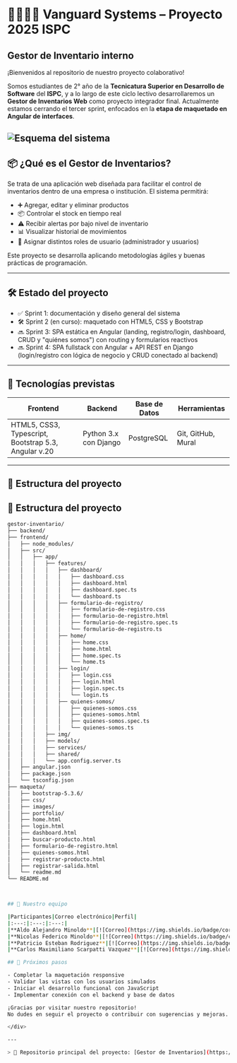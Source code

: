 # 👨‍💻👩‍💻 Vanguard Systems – Proyecto 2025 ISPC  
## Gestor de Inventario interno

¡Bienvenidos al repositorio de nuestro proyecto colaborativo!

Somos estudiantes de 2° año de la **Tecnicatura Superior en Desarrollo de Software** del **ISPC**, y a lo largo de este ciclo lectivo desarrollaremos un **Gestor de Inventarios Web** como proyecto integrador final. Actualmente estamos cerrando el tercer sprint, enfocados en la **etapa de maquetado en Angular de interfaces**.

![Esquema del sistema](https://media.licdn.com/dms/image/v2/D4E12AQFjgF1zpKkfNA/article-inline_image-shrink_1500_2232/article-inline_image-shrink_1500_2232/0/1702434135345?e=1750896000&v=beta&t=DC9Ec1eil4inftPHcNT3P-CXhWR1fEY_j20u2Tryn8o)
---

## 📦 ¿Qué es el Gestor de Inventarios?

Se trata de una aplicación web diseñada para facilitar el control de inventarios dentro de una empresa o institución. El sistema permitirá:

- ➕ Agregar, editar y eliminar productos  
- 📦 Controlar el stock en tiempo real  
- ⚠️ Recibir alertas por bajo nivel de inventario  
- 📊 Visualizar historial de movimientos  
- 👥 Asignar distintos roles de usuario (administrador y usuarios)

Este proyecto se desarrolla aplicando metodologías ágiles y buenas prácticas de programación.

---

## 🛠️ Estado del proyecto

- ✅ Sprint 1: documentación y diseño general del sistema  
- 🛠️ Sprint 2 (en curso): maquetado con HTML5, CSS y Bootstrap  
- 🔜 Sprint 3: SPA estática en Angular (landing, registro/login, dashboard, CRUD y "quiénes somos") con routing y formularios reactivos  
- 🔜 Sprint 4: SPA fullstack con Angular + API REST en Django (login/registro con lógica de negocio y CRUD conectado al backend)  

---

## 🧠 Tecnologías previstas

| Frontend | Backend | Base de Datos | Herramientas |
|----------|---------|---------------|--------------|
| HTML5, CSS3, Typescript, Bootstrap 5.3, Angular v.20 | Python 3.x con Django | PostgreSQL | Git, GitHub, Mural |

---

## 📁 Estructura del proyecto
## 📂 Estructura del proyecto

```bash
gestor-inventario/
├── backend/
├── frontend/
│   ├── node_modules/
│   ├── src/
│   │   ├── app/
│   │   │   ├── features/
│   │   │   │   ├── dashboard/
│   │   │   │   │   ├── dashboard.css
│   │   │   │   │   ├── dashboard.html
│   │   │   │   │   ├── dashboard.spec.ts
│   │   │   │   │   └── dashboard.ts
│   │   │   │   ├── formulario-de-registro/
│   │   │   │   │   ├── formulario-de-registro.css
│   │   │   │   │   ├── formulario-de-registro.html
│   │   │   │   │   ├── formulario-de-registro.spec.ts
│   │   │   │   │   └── formulario-de-registro.ts
│   │   │   │   ├── home/
│   │   │   │   │   ├── home.css
│   │   │   │   │   ├── home.html
│   │   │   │   │   ├── home.spec.ts
│   │   │   │   │   └── home.ts
│   │   │   │   ├── login/
│   │   │   │   │   ├── login.css
│   │   │   │   │   ├── login.html
│   │   │   │   │   ├── login.spec.ts
│   │   │   │   │   └── login.ts
│   │   │   │   ├── quienes-somos/
│   │   │   │   │   ├── quienes-somos.css
│   │   │   │   │   ├── quienes-somos.html
│   │   │   │   │   ├── quienes-somos.spec.ts
│   │   │   │   │   └── quienes-somos.ts
│   │   │   ├── img/
│   │   │   ├── models/
│   │   │   ├── services/
│   │   │   ├── shared/
│   │   │   └── app.config.server.ts
│   ├── angular.json
│   ├── package.json
│   └── tsconfig.json
├── maqueta/
│   ├── bootstrap-5.3.6/
│   ├── css/
│   ├── images/
│   ├── portfolio/
│   ├── home.html
│   ├── login.html
│   ├── dashboard.html
│   ├── buscar-producto.html
│   ├── formulario-de-registro.html
│   ├── quienes-somos.html
│   ├── registrar-producto.html
│   ├── registrar-salida.html
│   └── readme.md
└── README.md



## 🤝 Nuestro equipo

|Participantes|Correo electrónico|Perfil|
|:---:|:---:|:---:|
|**Aldo Alejandro Minoldo**|[![Correo](https://img.shields.io/badge/correo-red?style=for-the-badge&logo=gmail&logoColor=white)](mailto:minoldoaldo@gmail.com)|[![GitHub](https://img.shields.io/badge/GitHub-black?style=for-the-badge&logo=github&logoColor=white)](https://github.com/AAMinoldo)|
|**Nicolas Federico Minoldo**|[![Correo](https://img.shields.io/badge/correo-red?style=for-the-badge&logo=gmail&logoColor=white)](mailto:minoldonico@gmail.com)| [![GitHub](https://img.shields.io/badge/GitHub-black?style=for-the-badge&logo=github&logoColor=white)](https://github.com/NicolasMinoldo)|
|**Patricio Esteban Rodriguez**|[![Correo](https://img.shields.io/badge/correo-red?style=for-the-badge&logo=gmail&logoColor=white)](Mailto:rpatricioesteban@gmail.com)| [![GitHub](https://img.shields.io/badge/GitHub-black?style=for-the-badge&logo=github&logoColor=white)](https://github.com/1PatoRod)|
|**Carlos Maximiliano Scarpatti Vazquez**|[![Correo](https://img.shields.io/badge/correo-red?style=for-the-badge&logo=gmail&logoColor=white)](mailto:maxi.scarpatti@gmail.com)| [![GitHub](https://img.shields.io/badge/GitHub-black?style=for-the-badge&logo=github&logoColor=white)](https://github.com/MaxiScarpatti)|

## 🚀 Próximos pasos

- Completar la maquetación responsive
- Validar las vistas con los usuarios simulados
- Iniciar el desarrollo funcional con JavaScript
- Implementar conexión con el backend y base de datos

¡Gracias por visitar nuestro repositorio!  
No dudes en seguir el proyecto o contribuir con sugerencias y mejoras. 🙌

</div>

---

> 📌 Repositorio principal del proyecto: [Gestor de Inventarios](https://github.com/Vanguard-Systems-Dos/gestor-inventario) 
